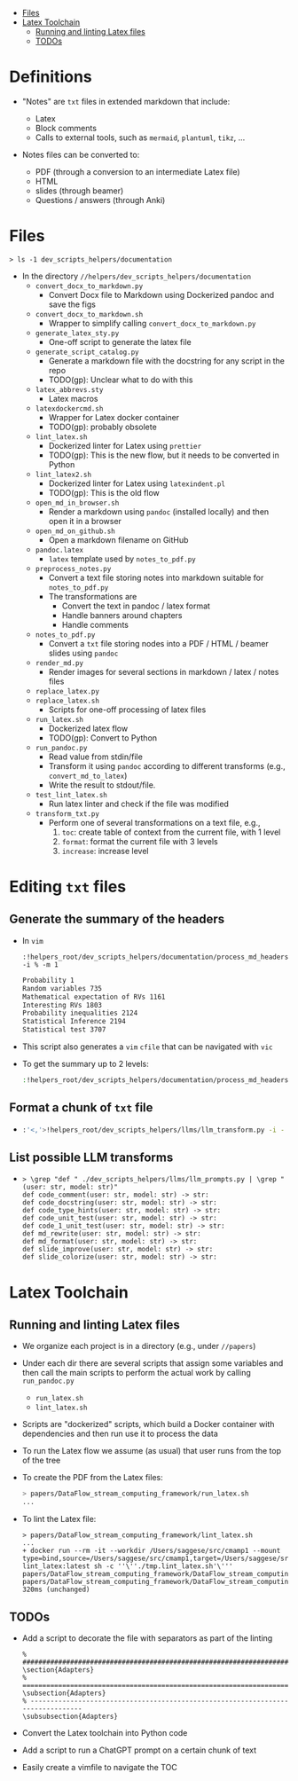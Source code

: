 

<!-- toc -->

- [Files](#files)
- [Latex Toolchain](#latex-toolchain)
  * [Running and linting Latex files](#running-and-linting-latex-files)
  * [TODOs](#todos)

<!-- tocstop -->

# Definitions

- "Notes" are `txt` files in extended markdown that include:
  - Latex
  - Block comments
  - Calls to external tools, such as `mermaid`, `plantuml`, `tikz`, ...

- Notes files can be converted to:
  - PDF (through a conversion to an intermediate Latex file)
  - HTML
  - slides (through beamer)
  - Questions / answers (through Anki)

# Files
```
> ls -1 dev_scripts_helpers/documentation
```

- In the directory `//helpers/dev_scripts_helpers/documentation`
  - `convert_docx_to_markdown.py`
    - Convert Docx file to Markdown using Dockerized pandoc and save the figs
  - `convert_docx_to_markdown.sh`
    - Wrapper to simplify calling `convert_docx_to_markdown.py`
  - `generate_latex_sty.py`
    - One-off script to generate the latex file
  - `generate_script_catalog.py`
    - Generate a markdown file with the docstring for any script in the repo
    - TODO(gp): Unclear what to do with this
  - `latex_abbrevs.sty`
    - Latex macros
  - `latexdockercmd.sh`
    - Wrapper for Latex docker container
    - TODO(gp): probably obsolete
  - `lint_latex.sh`
    - Dockerized linter for Latex using `prettier`
    - TODO(gp): This is the new flow, but it needs to be converted in Python
  - `lint_latex2.sh`
    - Dockerized linter for Latex using `latexindent.pl`
    - TODO(gp): This is the old flow
  - `open_md_in_browser.sh`
    - Render a markdown using `pandoc` (installed locally) and then open it in a
      browser
  - `open_md_on_github.sh`
    - Open a markdown filename on GitHub
  - `pandoc.latex`
    - `latex` template used by `notes_to_pdf.py`
  - `preprocess_notes.py`
    - Convert a text file storing notes into markdown suitable for `notes_to_pdf.py`
    - The transformations are
      - Convert the text in pandoc / latex format
      - Handle banners around chapters
      - Handle comments
  - `notes_to_pdf.py`
    - Convert a `txt` file storing nodes into a PDF / HTML / beamer slides using
      `pandoc`
  - `render_md.py`
    - Render images for several sections in markdown / latex / notes files
  - `replace_latex.py`
  - `replace_latex.sh`
    - Scripts for one-off processing of latex files
  - `run_latex.sh`
    - Dockerized latex flow
    - TODO(gp): Convert to Python
  - `run_pandoc.py`
    - Read value from stdin/file
    - Transform it using `pandoc` according to different transforms (e.g.,
      `convert_md_to_latex`)
    - Write the result to stdout/file.
  - `test_lint_latex.sh`
    - Run latex linter and check if the file was modified
  - `transform_txt.py`
    - Perform one of several transformations on a text file, e.g.,
      1. `toc`: create table of context from the current file, with 1 level
      2. `format`: format the current file with 3 levels
      3. `increase`: increase level

# Editing `txt` files

## Generate the summary of the headers
- In `vim`
  ```
  :!helpers_root/dev_scripts_helpers/documentation/process_md_headers.py -i % -m 1
  ```
  ```bash
  Probability 1
  Random variables 735
  Mathematical expectation of RVs 1161
  Interesting RVs 1803
  Probability inequalities 2124
  Statistical Inference 2194
  Statistical test 3707
  ```
- This script also generates a `vim` `cfile` that can be navigated with `vic`

- To get the summary up to 2 levels:
  ```bash
  :!helpers_root/dev_scripts_helpers/documentation/process_md_headers.py -i % -m 2
  ```

## Format a chunk of `txt` file

- ```bash
  :'<,'>!helpers_root/dev_scripts_helpers/llms/llm_transform.py -i - -o - -t md_format
  ```

## List possible LLM transforms

- 
  ```
  > \grep "def " ./dev_scripts_helpers/llms/llm_prompts.py | \grep "(user: str, model: str)"
  def code_comment(user: str, model: str) -> str:
  def code_docstring(user: str, model: str) -> str:
  def code_type_hints(user: str, model: str) -> str:
  def code_unit_test(user: str, model: str) -> str:
  def code_1_unit_test(user: str, model: str) -> str:
  def md_rewrite(user: str, model: str) -> str:
  def md_format(user: str, model: str) -> str:
  def slide_improve(user: str, model: str) -> str:
  def slide_colorize(user: str, model: str) -> str:
  ```

# Latex Toolchain

## Running and linting Latex files

- We organize each project is in a directory (e.g., under `//papers`)
- Under each dir there are several scripts that assign some variables and then
  call the main scripts to perform the actual work by calling `run_pandoc.py`
  - `run_latex.sh`
  - `lint_latex.sh`

- Scripts are "dockerized" scripts, which build a Docker container with
  dependencies and then run use it to process the data

- To run the Latex flow we assume (as usual) that user runs from the top of the
  tree

- To create the PDF from the Latex files:

  ```bash
  > papers/DataFlow_stream_computing_framework/run_latex.sh
  ...
  ```

- To lint the Latex file:
  ```
  > papers/DataFlow_stream_computing_framework/lint_latex.sh
  ...
  + docker run --rm -it --workdir /Users/saggese/src/cmamp1 --mount type=bind,source=/Users/saggese/src/cmamp1,target=/Users/saggese/src/cmamp1 lint_latex:latest sh -c ''\''./tmp.lint_latex.sh'\''' papers/DataFlow_stream_computing_framework/DataFlow_stream_computing_framework.tex
  papers/DataFlow_stream_computing_framework/DataFlow_stream_computing_framework.tex 320ms (unchanged)
  ```

## TODOs

- Add a script to decorate the file with separators as part of the linting
  ```
  % ################################################################################
  \section{Adapters}
  % ================================================================================
  \subsection{Adapters}
  % --------------------------------------------------------------------------------
  \subsubsection{Adapters}
  ```

- Convert the Latex toolchain into Python code

- Add a script to run a ChatGPT prompt on a certain chunk of text

- Easily create a vimfile to navigate the TOC
